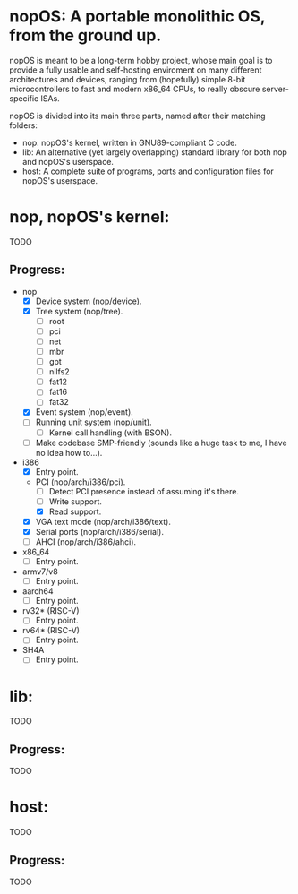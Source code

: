 # nopOS: A portable monolithic OS, from the ground up.

nopOS is meant to be a long-term hobby project, whose main goal is to
provide a fully usable and self-hosting enviroment on many different
architectures and devices, ranging from (hopefully) simple 8-bit
microcontrollers to fast and modern x86_64 CPUs, to really obscure
server-specific ISAs.

nopOS is divided into its main three parts, named after their matching
folders:

- nop: nopOS's kernel, written in GNU89-compliant C code.
- lib: An alternative (yet largely overlapping) standard library for both nop and nopOS's userspace.
- host: A complete suite of programs, ports and configuration files for nopOS's userspace.

# nop, nopOS's kernel:

TODO

## Progress:

- nop
  - [x] Device system (nop/device).
  - [x] Tree system (nop/tree).
    - [ ] root
    - [ ] pci
    - [ ] net
    - [ ] mbr
    - [ ] gpt
    - [ ] nilfs2
    - [ ] fat12
    - [ ] fat16
    - [ ] fat32
  - [x] Event system (nop/event).
  - [ ] Running unit system (nop/unit).
    - [ ] Kernel call handling (with BSON).
  - [ ] Make codebase SMP-friendly (sounds like a huge task to me, I have no idea how to...).
- i386
  - [x] Entry point.
  - PCI (nop/arch/i386/pci).
    - [ ] Detect PCI presence instead of assuming it's there.
    - [ ] Write support.
    - [x] Read support.
  - [x] VGA text mode (nop/arch/i386/text).
  - [x] Serial ports (nop/arch/i386/serial).
  - [ ] AHCI (nop/arch/i386/ahci).
- x86_64
  - [ ] Entry point.
- armv7/v8
  - [ ] Entry point.
- aarch64
  - [ ] Entry point.
- rv32* (RISC-V)
  - [ ] Entry point.
- rv64* (RISC-V)
  - [ ] Entry point.
- SH4A
  - [ ] Entry point.

# lib:

TODO

## Progress:

TODO

# host:

TODO

## Progress:

TODO
